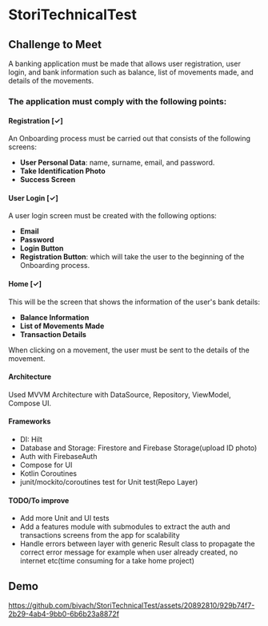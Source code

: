 # StoriTechnicalTest

## Challenge to Meet

A banking application must be made that allows user registration, user login, and bank information such as balance, list of movements made, and details of the movements.

### The application must comply with the following points:

#### Registration [✓] 
An Onboarding process must be carried out that consists of the following screens:
- **User Personal Data**: name, surname, email, and password.
- **Take Identification Photo**
- **Success Screen**

#### User Login [✓]
A user login screen must be created with the following options:
- **Email**
- **Password**
- **Login Button**
- **Registration Button**: which will take the user to the beginning of the Onboarding process.

#### Home [✓] 
This will be the screen that shows the information of the user's bank details:
- **Balance Information**
- **List of Movements Made**
- **Transaction Details**

When clicking on a movement, the user must be sent to the details of the movement.

#### Architecture
Used MVVM Architecture with DataSource, Repository, ViewModel, Compose UI.

#### Frameworks
- DI: Hilt
- Database and Storage: Firestore and Firebase Storage(upload ID photo)
- Auth with FirebaseAuth
- Compose for UI
- Kotlin Coroutines
- junit/mockito/coroutines test for Unit test(Repo Layer)

#### TODO/To improve
- Add more Unit and UI tests
- Add a features module with submodules to extract the auth and transactions screens from the app for scalability
- Handle errors between layer with generic Result class to propagate the correct error message for example when user already created, no internet etc(time consuming for a take home project)

## Demo

https://github.com/bivach/StoriTechnicalTest/assets/20892810/929b74f7-2b29-4ab4-9bb0-6b6b23a8872f




